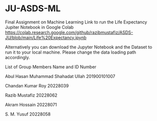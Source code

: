 # JU-ASDS-ML
Final Assignment on Machine Learning
Link to run the Life Expectancy Jupiter Notebook in Google Colab https://colab.research.google.com/github/razibmustafiz/ASDS-JU/blob/main/Life%20Expectancy.ipynb

Alternatively you can download the Jupyter Notebook and the Dataset to run it to your local machine. Please change the data loading path accordingly.

List of Group Members Name and ID Number

Abul Hasan Muhammad Shahadat Ullah 201900101007

Chandan Kumar Roy 20228039

Razib Mustafiz 20228062

Akram Hossain 20228071

S. M. Yusuf 20228058
